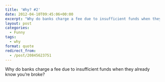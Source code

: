 ```yaml
---
title: 'Why? #2'
date: 2012-04-10T09:45:06+00:00
excerpt: "Why do banks charge a fee due to insufficient funds when they already know you’re broke?"
layout: post
categories:
  - Funny
tags:
  - why
format: quote
redirect_from:
  - /post/20845623751
---
```

Why do banks charge a fee due to insufficient funds when they already know you’re broke?